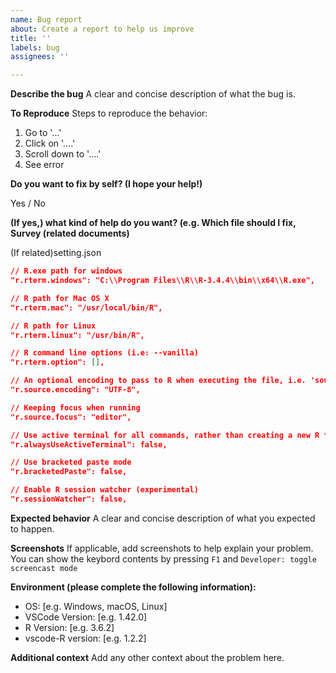 ```yaml
---
name: Bug report
about: Create a report to help us improve
title: ''
labels: bug
assignees: ''

---
```


<!-- Is the issue about auto-completion, hover help, go to definition,
  document highlight,  document outline/symbols, workspace symbols, formatting, 
  document link, document color and color picker?
  If so it is more likely an issue with the language server.
  Please report issue at <https://github.com/REditorSupport/languageserver/issues>. -->

**Describe the bug**
A clear and concise description of what the bug is.

**To Reproduce**
Steps to reproduce the behavior:
1. Go to '...'
2. Click on '....'
3. Scroll down to '....'
4. See error

**Do you want to fix by self? (I hope your help!)**

Yes / No

**(If yes,) what kind of help do you want? (e.g. Which file should I fix, Survey (related documents)**

(If related)setting.json

```json
// R.exe path for windows
"r.rterm.windows": "C:\\Program Files\\R\\R-3.4.4\\bin\\x64\\R.exe",

// R path for Mac OS X
"r.rterm.mac": "/usr/local/bin/R",

// R path for Linux
"r.rterm.linux": "/usr/bin/R",

// R command line options (i.e: --vanilla)
"r.rterm.option": [],

// An optional encoding to pass to R when executing the file, i.e. 'source(FILE, encoding=ENCODING)'
"r.source.encoding": "UTF-8",

// Keeping focus when running
"r.source.focus": "editor",

// Use active terminal for all commands, rather than creating a new R terminal
"r.alwaysUseActiveTerminal": false,

// Use bracketed paste mode
"r.bracketedPaste": false,

// Enable R session watcher (experimental)
"r.sessionWatcher": false,
```

**Expected behavior**
A clear and concise description of what you expected to happen.

**Screenshots**
If applicable, add screenshots to help explain your problem.
You can show the keybord contents by pressing `F1` and `Developer: toggle screencast mode`

**Environment (please complete the following information):**
 - OS: [e.g. Windows, macOS, Linux]
 - VSCode Version: [e.g. 1.42.0]
 - R Version: [e.g. 3.6.2]
 - vscode-R version: [e.g. 1.2.2]

**Additional context**
Add any other context about the problem here.
